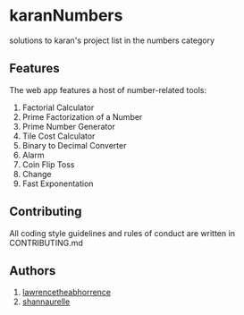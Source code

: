 # karanNumbers

solutions to karan's project list in the numbers category

## Features

The web app features a host of number-related tools:

1. Factorial Calculator
2. Prime Factorization of a Number
3. Prime Number Generator
4. Tile Cost Calculator
5. Binary to Decimal Converter
6. Alarm
7. Coin Flip Toss 
8. Change
9. Fast Exponentation


## Contributing 

All coding style guidelines and rules of conduct are written in CONTRIBUTING.md

## Authors

1. [lawrencetheabhorrence](https://github.com/lawrencetheabhorrence/)
2. [shannaurelle](https://github.com/shannaurelle/)

